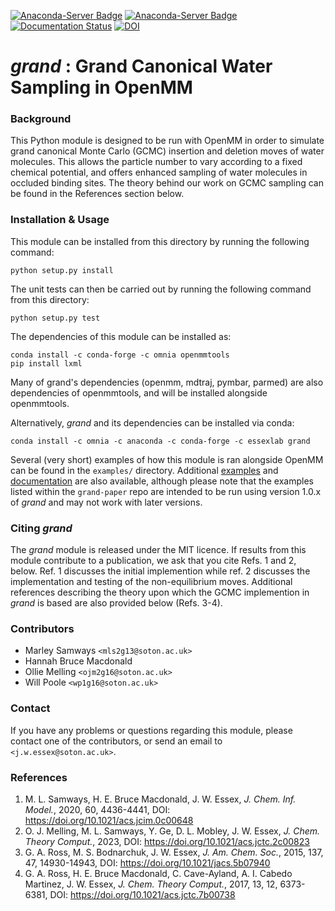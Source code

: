 [![Anaconda-Server Badge](https://anaconda.org/essexlab/grand/badges/version.svg)](https://anaconda.org/essexlab/grand)
[![Anaconda-Server Badge](https://anaconda.org/essexlab/grand/badges/downloads.svg)](https://anaconda.org/essexlab/grand)
[![Documentation Status](https://readthedocs.org/projects/grand/badge/?version=latest)](https://grand.readthedocs.io/en/latest/?badge=latest)
[![DOI](https://zenodo.org/badge/270705695.svg)](https://zenodo.org/badge/latestdoi/270705695)

# _grand_ : Grand Canonical Water Sampling in OpenMM

### Background

This Python module is designed to be run with OpenMM in order to simulate grand
canonical Monte Carlo (GCMC) insertion and deletion moves of water molecules.
This allows the particle number to vary according to a fixed chemical
potential, and offers enhanced sampling of water molecules in occluded
binding sites.
The theory behind our work on GCMC sampling can be found in the References
section below.

### Installation & Usage

This module can be installed from this directory by running the following
command:

```commandline
python setup.py install
```

The unit tests can then be carried out by running the following command from
this directory:
```commandline
python setup.py test
```

The dependencies of this module can be installed as:

```commandline
conda install -c conda-forge -c omnia openmmtools
pip install lxml
```
Many of grand's dependencies (openmm, mdtraj, pymbar, parmed) are also dependencies of 
openmmtools, and will be installed alongside openmmtools.

Alternatively, _grand_ and its dependencies can be installed via conda:
```commandline
conda install -c omnia -c anaconda -c conda-forge -c essexlab grand
```

Several (very short) examples of how this module is ran alongside OpenMM can be found in
the `examples/` directory.
Additional [examples](https://github.com/essex-lab/grand-paper) and 
[documentation](https://grand.readthedocs.io/en/latest/) are also available, although please note that the examples listed within the `grand-paper` repo are intended to be run using version 1.0.x of _grand_ and may not work with later versions.

### Citing _grand_

The _grand_ module is released under the MIT licence. If results from this
module contribute to a publication, we ask that you cite Refs. 1 and 2, below.
Ref. 1 discusses the initial implemention while ref. 2 discusses the implementation
and testing of the non-equilibrium moves.
Additional references describing the theory upon which the GCMC implemention
in _grand_ is based are also provided below (Refs. 3-4).

### Contributors

- Marley Samways `<mls2g13@soton.ac.uk>`
- Hannah Bruce Macdonald
- Ollie Melling `<ojm2g16@soton.ac.uk>`
- Will Poole `<wp1g16@soton.ac.uk>`

### Contact

If you have any problems or questions regarding this module, please contact
one of the contributors, or send an email to `<j.w.essex@soton.ac.uk>`.

### References

1. M. L. Samways, H. E. Bruce Macdonald, J. W. Essex, _J. Chem. Inf. Model._,
2020, 60, 4436-4441, DOI: https://doi.org/10.1021/acs.jcim.0c00648
2. O. J. Melling, M. L. Samways, Y. Ge, D. L. Mobley, J. W. Essex, _J. Chem. Theory Comput._, 2023,
DOI: https://doi.org/10.1021/acs.jctc.2c00823
3. G. A. Ross, M. S. Bodnarchuk, J. W. Essex, _J. Am. Chem. Soc._, 2015,
137, 47, 14930-14943, DOI: https://doi.org/10.1021/jacs.5b07940
4. G. A. Ross, H. E. Bruce Macdonald, C. Cave-Ayland, A. I. Cabedo
Martinez, J. W. Essex, _J. Chem. Theory Comput._, 2017, 13, 12, 6373-6381, DOI:
https://doi.org/10.1021/acs.jctc.7b00738

